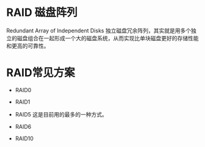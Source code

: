 # RAID 磁盘阵列
Redundant Array of Independent Disks 独立磁盘冗余阵列，其实就是用多个独立的磁盘组合在一起形成一个大的磁盘系统，从而实现比单块磁盘更好的存储性能和更高的可靠性。

# RAID常见方案
* RAID0
* RAID1
* RAID5
这是目前用的最多的一种方式。

* RAID6
* RAID10

